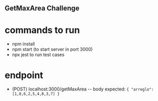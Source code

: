 ## GetMaxArea Challenge 
# commands to run
- npm install
- npm start (to start server in port 3000)
- npx jest to run test cases

# endpoint
- (POST) localhost:3000/getMaxArea
-- body expected: `{
    "arreglo": [1,8,6,2,5,4,8,3,7]
}`